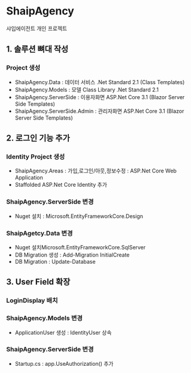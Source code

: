 # ShaipAgency
샤입에이전트 개인 프로젝트

## 1. 솔루션 뼈대 작성
### Project 생성
- ShaipAgency.Data              : 데이터 서비스  .Net Standard 2.1 (Class Templates)
- ShaipAgency.Models            : 모델          Class Library .Net Standard 2.1
- ShaipAgency.ServerSide        : 이용자화면     ASP.Net Core 3.1 (Blazor Server Side Templates)
- ShaipAgency.ServerSide.Admin  : 관리자화면     ASP.Net Core 3.1 (Blazor Server Side Templates)

## 2. 로그인 기능 추가
### Identity Project 생성
- ShaipAgency.Areas             : 가입,로그인/아웃,정보수정 : ASP.Net Core Web Application
- Staffolded ASP.Net Core Identity 추가
### ShaipAgency.ServerSide 변경
- Nuget 설치 : Microsoft.EntityFrameworkCore.Design
### ShaipAgetcy.Data 변경
- Nuget 설치Microsoft.EntityFrameworkCore.SqlServer
- DB Migration 생성 : Add-Migration InitialCreate
- DB Migration : Update-Database

## 3. User Field 확장 

### LoginDisplay 배치

### ShaipAgency.Models 변경
- ApplicationUser 생성        : IdentityUser 상속
### ShaipAgency.ServerSide 변경
- Startup.cs                  : app.UseAuthorization() 추가

